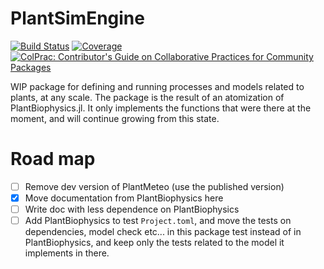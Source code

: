 # PlantSimEngine

[![Build Status](https://github.com/VEZY/PlantSimEngine.jl/actions/workflows/CI.yml/badge.svg?branch=main)](https://github.com/VEZY/PlantSimEngine.jl/actions/workflows/CI.yml?query=branch%3Amain)
[![Coverage](https://codecov.io/gh/VEZY/PlantSimEngine.jl/branch/main/graph/badge.svg)](https://codecov.io/gh/VEZY/PlantSimEngine.jl)
[![ColPrac: Contributor's Guide on Collaborative Practices for Community Packages](https://img.shields.io/badge/ColPrac-Contributor's%20Guide-blueviolet)](https://github.com/SciML/ColPrac)

WIP package for defining and running processes and models related to plants, at any scale. The package is the result of an atomization of PlantBiophysics.jl. It only implements the functions that were there at the moment, and will continue growing from this state.

# Road map

- [ ] Remove dev version of PlantMeteo (use the published version)
- [x] Move documentation from PlantBiophysics here
- [ ] Write doc with less dependence on PlantBiophysics
- [ ] Add PlantBiophysics to test `Project.toml`, and move the tests on dependencies, model check etc... in this package test instead of in PlantBiophysics, and keep only the tests related to the model it implements in there.
